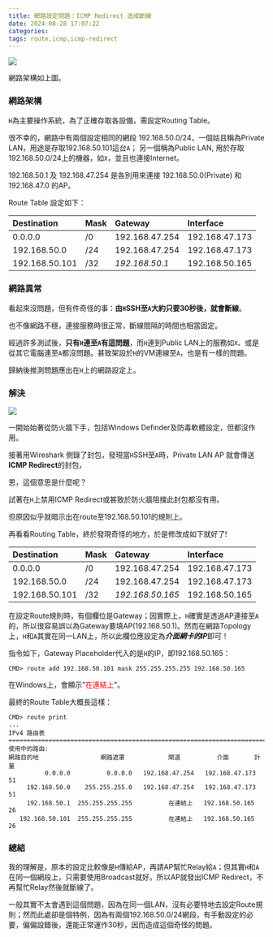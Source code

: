```yaml
---
title: 網路設定問題：ICMP Redirect 造成斷線
date: 2024-08-28 17:07:22
categories:
tags: route,icmp,icmp-redirect
---
```


![](network-config.jpg)

網路架構如上圖。

### 網路架構


`H`為主要操作系統，為了正確存取各設備，需設定Routing Table。

很不幸的，網路中有兩個設定相同的網段 192.168.50.0/24，一個姑且稱為Private LAN，用途是存取192.168.50.101這台`A`；
另一個稱為Public LAN, 用於存取192.168.50.0/24上的機器，如`X`，並且也連接Internet。

192.168.50.1 及 192.168.47.254 是各別用來連接 192.168.50.0(Private) 和 192.168.47.0 的AP。

Route Table 設定如下：

| Destination    | Mask | Gateway        | Interface      |
|:---------------|:-----|:---------------|:---------------|
| 0.0.0.0        | /0   | 192.168.47.254 | 192.168.47.173 |
| 192.168.50.0   | /24  | 192.168.47.254 | 192.168.47.173 |
| 192.168.50.101 | /32  | *192.168.50.1* | 192.168.50.165 |

### 網路異常 

看起來沒問題，但有件奇怪的事：**由`H`SSH至`A`大約只要30秒後，就會斷線**。

也不像網路不穩，連接服務時很正常，斷線間隔的時間也相當固定。

經過許多測試後，**只有`H`連至`A`有這問題**，而`H`連到Public LAN上的服務如`X`、或是從其它電腦連至`A`都沒問題。甚致架設於`H`的VM連線至`A`，也是有一樣的問題。

歸納後推測問題應出在`H`上的網路設定上。

### 解決

![](sniffering.jpg)

一開始始著從防火牆下手，包括Windows Definder及防毒軟體設定，但都沒作用。

接著用Wireshark 側錄了封包，發現當`H`SSH至`A`時，Private LAN AP 就會傳送**ICMP Redirect**的封包，

恩，這個意思是什麼呢？

試著在`H`上禁用ICMP Redirect或甚致於防火牆阻擋此封包都沒有用。

但原因似乎就暗示出在route至192.168.50.101的規則上。

再看看Routing Table，終於發現奇怪的地方，於是修改成如下就好了!

| Destination    | Mask | Gateway          | Interface      |
|:---------------|:-----|:-----------------|:---------------|
| 0.0.0.0        | /0   | 192.168.47.254   | 192.168.47.173 |
| 192.168.50.0   | /24  | 192.168.47.254   | 192.168.47.173 |
| 192.168.50.101 | /32  | *192.168.50.165* | 192.168.50.165 |

在設定Route規則時，有個欄位是Gateway；因實際上，`H`確實是透過AP連接至`A`的，所以很容易誤以為Gateway要填AP(192.168.50.1)。然而在網路Topology上，`H`和`A`其實在同一LAN上，所以此欄位應設定為***介面網卡的IP***即可！

指令如下，Gateway Placeholder代入的是`H`的IP，即192.168.50.165：

```batch
CMD> route add 192.168.50.101 mask 255.255.255.255 192.168.50.165
```

在Windows上，會顯示"<font color="red">在連結上</font>"。

最終的Route Table大概長這樣：

```batch
CMD> route print
...
IPv4 路由表
===========================================================================
使用中的路由:
網路目的地                 網路遮罩            閘道          介面       計量
          0.0.0.0          0.0.0.0   192.168.47.254   192.168.47.173     51
     192.168.50.0    255.255.255.0   192.168.47.254   192.168.47.173     51
     192.168.50.1  255.255.255.255          在連結上   192.168.50.165     26
   192.168.50.101  255.255.255.255          在連結上   192.168.50.165     26
```

### 總結

我的理解是，原本的設定比較像是`H`傳給AP，再請AP幫忙Relay給`A`；但其實`H`和`A`在同一個網段上，只需要使用Broadcast就好。所以AP就發出ICMP Redirect，不再幫忙Relay然後就斷線了。

一般其實不太會遇到這個問題，因為在同一個LAN，沒有必要特地去設定Route規則；然而此處卻是個特例，因為有兩個192.168.50.0/24網段，有手動設定的必要，偏偏設錯後，還能正常運作30秒，因而造成這個奇怪的問題。

